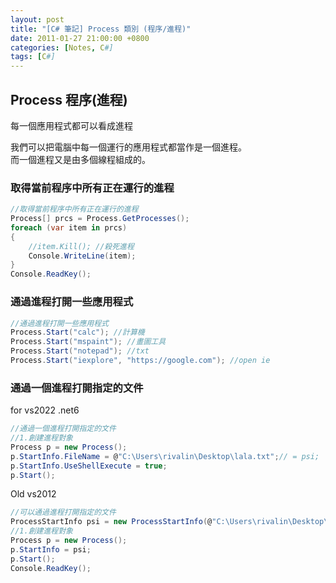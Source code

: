 ```yaml
---
layout: post
title: "[C# 筆記] Process 類別 (程序/進程)"
date: 2011-01-27 21:00:00 +0800
categories: [Notes, C#]
tags: [C#]
---
```


## Process 程序(進程)
每一個應用程式都可以看成進程    

我們可以把電腦中每一個運行的應用程式都當作是一個進程。  
而一個進程又是由多個線程組成的。

### 取得當前程序中所有正在運行的進程

```c#
//取得當前程序中所有正在運行的進程
Process[] prcs = Process.GetProcesses();
foreach (var item in prcs)
{
    //item.Kill(); //殺死進程
    Console.WriteLine(item);
}
Console.ReadKey();
```

### 通過進程打開一些應用程式

```c#
//通過進程打開一些應用程式
Process.Start("calc"); //計算機
Process.Start("mspaint"); //畫圖工具
Process.Start("notepad"); //txt
Process.Start("iexplore", "https://google.com"); //open ie
```

### 通過一個進程打開指定的文件
for vs2022 .net6
```c#
//通過一個進程打開指定的文件
//1.創建進程對象
Process p = new Process();
p.StartInfo.FileName = @"C:\Users\rivalin\Desktop\lala.txt";// = psi;
p.StartInfo.UseShellExecute = true;
p.Start();

```
Old vs2012
```c#
//可以通過進程打開指定的文件
ProcessStartInfo psi = new ProcessStartInfo(@"C:\Users\rivalin\Desktop\lala.txt");
//1.創建進程對象
Process p = new Process();
p.StartInfo = psi;
p.Start();
Console.ReadKey();
```